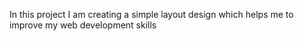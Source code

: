  In this project I am creating a simple layout design which helps me to improve my web development skills
